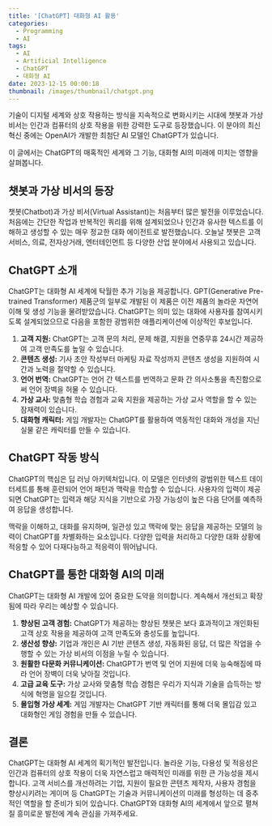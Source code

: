 ```yaml
---
title: '[ChatGPT] 대화형 AI 활용'
categories:
  - Programming
  - AI
tags:
  - AI
  - Artificial Intelligence
  - ChatGPT
  - 대화형 AI
date: 2023-12-15 00:00:18
thumbnail: /images/thumbnail/chatgpt.png
---
```


기술이 디지털 세계와 상호 작용하는 방식을 지속적으로 변화시키는 시대에 챗봇과 가상 비서는 인간과 컴퓨터의 상호 작용을 위한 강력한 도구로 등장했습니다. 이 분야의 최신 혁신 중에는 OpenAI가 개발한 최첨단 AI 모델인 ChatGPT가 있습니다.

이 글에서는 ChatGPT의 매혹적인 세계와 그 기능, 대화형 AI의 미래에 미치는 영향을 살펴봅니다.

## 챗봇과 가상 비서의 등장

챗봇(Chatbot)과 가상 비서(Virtual Assistant)는 처음부터 많은 발전을 이루었습니다. 처음에는 간단한 작업과 반복적인 쿼리를 위해 설계되었으나 인간과 유사한 텍스트를 이해하고 생성할 수 있는 매우 정교한 대화 에이전트로 발전했습니다. 오늘날 챗봇은 고객 서비스, 의료, 전자상거래, 엔터테인먼트 등 다양한 산업 분야에서 사용되고 있습니다.

## ChatGPT 소개

ChatGPT는 대화형 AI 세계에 탁월한 추가 기능을 제공합니다. GPT(Generative Pre-trained Transformer) 제품군의 일부로 개발된 이 제품은 이전 제품의 놀라운 자연어 이해 및 생성 기능을 물려받았습니다. ChatGPT는 의미 있는 대화에 사용자를 참여시키도록 설계되었으므로 다음을 포함한 광범위한 애플리케이션에 이상적인 후보입니다.

1. **고객 지원:** ChatGPT는 고객 문의 처리, 문제 해결, 지원을 연중무휴 24시간 제공하여 고객 만족도를 높일 수 있습니다.
   <br/>
2. **콘텐츠 생성:** 기사 초안 작성부터 마케팅 자료 작성까지 콘텐츠 생성을 지원하여 시간과 노력을 절약할 수 있습니다.
   <br/>
3. **언어 번역:** ChatGPT는 언어 간 텍스트를 번역하고 문화 간 의사소통을 촉진함으로써 언어 장벽을 허물 수 있습니다.
   <br/>
4. **가상 교사:** 맞춤형 학습 경험과 교육 지원을 제공하는 가상 교사 역할을 할 수 있는 잠재력이 있습니다.
   <br/>
5. **대화형 캐릭터:** 게임 개발자는 ChatGPT를 활용하여 역동적인 대화와 개성을 지닌 실물 같은 캐릭터를 만들 수 있습니다.

## ChatGPT 작동 방식

ChatGPT의 핵심은 딥 러닝 아키텍처입니다. 이 모델은 인터넷의 광범위한 텍스트 데이터세트를 통해 훈련되어 언어 패턴과 맥락을 학습할 수 있습니다. 사용자의 입력이 제공되면 ChatGPT는 입력과 해당 지식을 기반으로 가장 가능성이 높은 다음 단어를 예측하여 응답을 생성합니다.

맥락을 이해하고, 대화를 유지하며, 일관성 있고 맥락에 맞는 응답을 제공하는 모델의 능력이 ChatGPT를 차별화하는 요소입니다. 다양한 입력을 처리하고 다양한 대화 상황에 적응할 수 있어 다재다능하고 적응력이 뛰어납니다.

## ChatGPT를 통한 대화형 AI의 미래

ChatGPT는 대화형 AI 개발에 있어 중요한 도약을 의미합니다. 계속해서 개선되고 확장됨에 따라 우리는 예상할 수 있습니다.

1. **향상된 고객 경험:** ChatGPT가 제공하는 향상된 챗봇은 보다 효과적이고 개인화된 고객 상호 작용을 제공하여 고객 만족도와 충성도를 높입니다.
   <br/>
2. **생산성 향상:** 기업과 개인은 AI 기반 콘텐츠 생성, 자동화된 응답, 더 많은 작업을 수행할 수 있는 가상 비서의 이점을 누릴 수 있습니다.
   <br/>
3. **원활한 다문화 커뮤니케이션:** ChatGPT가 번역 및 언어 지원에 더욱 능숙해짐에 따라 언어 장벽이 더욱 낮아질 것입니다.
   <br/>
4. **고급 교육 도구:** 가상 교사와 맞춤형 학습 경험은 우리가 지식과 기술을 습득하는 방식에 혁명을 일으킬 것입니다.
   <br/>
5. **몰입형 가상 세계:** 게임 개발자는 ChatGPT 기반 캐릭터를 통해 더욱 몰입감 있고 대화형인 게임 경험을 만들 수 있습니다.

## 결론

ChatGPT는 대화형 AI 세계의 획기적인 발전입니다. 놀라운 기능, 다용성 및 적응성은 인간과 컴퓨터의 상호 작용이 더욱 자연스럽고 매력적인 미래를 위한 큰 가능성을 제시합니다. 고객 서비스를 개선하려는 기업, 지원이 필요한 콘텐츠 제작자, 사용자 경험을 향상시키려는 게이머 등 ChatGPT는 기술과 커뮤니케이션의 미래를 형성하는 데 중추적인 역할을 할 준비가 되어 있습니다. ChatGPT와 대화형 AI의 세계에서 앞으로 펼쳐질 흥미로운 발전에 계속 관심을 가져주세요.
